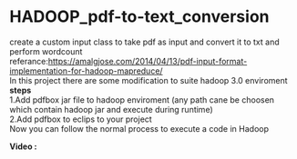 # HADOOP_pdf-to-text_conversion
create a custom input class to take pdf as input and convert it to txt and perform wordcount  <br/> 
referance:https://amalgjose.com/2014/04/13/pdf-input-format-implementation-for-hadoop-mapreduce/  <br/> 
In this project there are some modification to suite hadoop 3.0 enviroment <br/> 
<b>steps</b> <br/> 
  1.Add pdfbox jar file to hadoop enviroment (any path cane be choosen which contain hadoop jar and execute during runtime) <br/> 
  2.Add pdfbox to eclips to your project  <br/> 
  Now you can follow the normal process to execute a code in Hadoop <br/> 
  
  <b>Video :</b>
